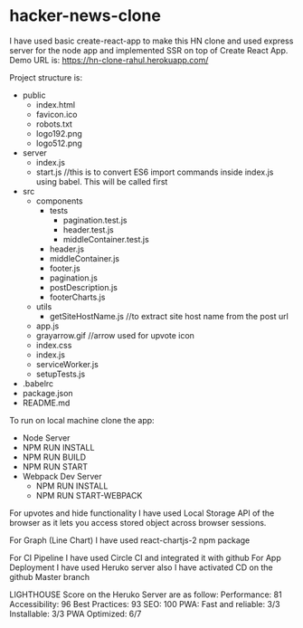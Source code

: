 # hacker-news-clone
I have used basic create-react-app to make this HN clone and used express server for the node app and implemented SSR on top of Create React App.
Demo URL is: https://hn-clone-rahul.herokuapp.com/

Project structure is:
- public
    - index.html
    - favicon.ico
    - robots.txt
    - logo192.png
    - logo512.png
- server
    - index.js
    - start.js //this is to convert ES6 import commands inside index.js using babel. This will be called first
- src
    - components
        - tests
            - pagination.test.js
            - header.test.js
            - middleContainer.test.js
        - header.js
        - middleContainer.js
        - footer.js
        - pagination.js
        - postDescription.js
        - footerCharts.js
    - utils
        - getSiteHostName.js //to extract site host name from the post url
    - app.js
    - grayarrow.gif //arrow used for upvote icon
    - index.css
    - index.js
    - serviceWorker.js
    - setupTests.js
- .babelrc
- package.json
- README.md

To run on local machine clone the app:
- Node Server
 - NPM RUN INSTALL
 - NPM RUN BUILD
 - NPM RUN START
- Webpack Dev Server
  - NPM RUN INSTALL
  - NPM RUN START-WEBPACK

For upvotes and hide functionality I have used Local Storage API of the browser as it lets you access stored object across browser sessions.

For Graph (Line Chart) I have used react-chartjs-2 npm package

For CI Pipeline I have used Circle CI and integrated it with github
For App Deployment I have used Heruko server also I have activated CD on the github Master branch

LIGHTHOUSE Score on the Heruko Server are as follow:
Performance: 81
Accessibility: 96
Best Practices: 93
SEO: 100
PWA: 
    Fast and reliable: 3/3
    Installable: 3/3
    PWA Optimized: 6/7
